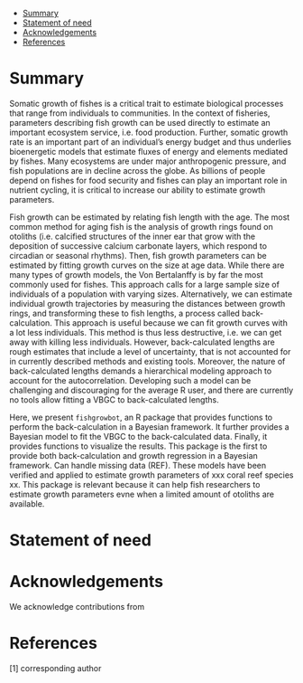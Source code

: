 -   [Summary](#summary)
-   [Statement of need](#statement-of-need)
-   [Acknowledgements](#acknowledgements)
-   [References](#references)

Summary
=======

Somatic growth of fishes is a critical trait to estimate biological
processes that range from individuals to communities. In the context of
fisheries, parameters describing fish growth can be used directly to
estimate an important ecosystem service, i.e. food production. Further,
somatic growth rate is an important part of an individual’s energy
budget and thus underlies bioenergetic models that estimate fluxes of
energy and elements mediated by fishes. Many ecosystems are under major
anthropogenic pressure, and fish populations are in decline across the
globe. As billions of people depend on fishes for food security and
fishes can play an important role in nutrient cycling, it is critical to
increase our ability to estimate growth parameters.

Fish growth can be estimated by relating fish length with the age. The
most common method for aging fish is the analysis of growth rings found
on otoliths (i.e. calcified structures of the inner ear that grow with
the deposition of successive calcium carbonate layers, which respond to
circadian or seasonal rhythms). Then, fish growth parameters can be
estimated by fitting growth curves on the size at age data. While there
are many types of growth models, the Von Bertalanffy is by far the most
commonly used for fishes. This approach calls for a large sample size of
individuals of a population with varying sizes. Alternatively, we can
estimate individual growth trajectories by measuring the distances
between growth rings, and transforming these to fish lengths, a process
called back-calculation. This approach is useful because we can fit
growth curves with a lot less individuals. This method is thus less
destructive, i.e. we can get away with killing less individuals.
However, back-calculated lengths are rough estimates that include a
level of uncertainty, that is not accounted for in currently described
methods and existing tools. Moreover, the nature of back-calculated
lengths demands a hierarchical modeling approach to account for the
autocorrelation. Developing such a model can be challenging and
discouraging for the average R user, and there are currently no tools
allow fitting a VBGC to back-calculated lengths.

Here, we present `fishgrowbot`, an R package that provides functions to
perform the back-calculation in a Bayesian framework. It further
provides a Bayesian model to fit the VBGC to the back-calculated data.
Finally, it provides functions to visualize the results. This package is
the first to provide both back-calculation and growth regression in a
Bayesian framework. Can handle missing data (REF). These models have
been verified and applied to estimate growth parameters of xxx coral
reef species xx. This package is relevant because it can help fish
researchers to estimate growth parameters evne when a limited amount of
otoliths are available.

Statement of need
=================

Acknowledgements
================

We acknowledge contributions from

References
==========

[1] corresponding author
